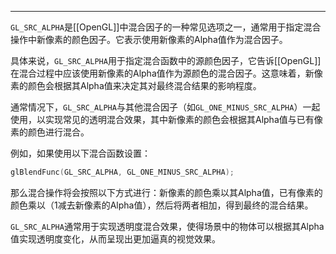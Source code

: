 
----
`GL_SRC_ALPHA`是[[OpenGL]]中混合因子的一种常见选项之一，通常用于指定混合操作中新像素的颜色因子。它表示使用新像素的Alpha值作为混合因子。

具体来说，`GL_SRC_ALPHA`用于指定混合函数中的源颜色因子，它告诉[[OpenGL]]在混合过程中应该使用新像素的Alpha值作为源颜色的混合因子。这意味着，新像素的颜色会根据其Alpha值来决定其对最终混合结果的影响程度。

通常情况下，`GL_SRC_ALPHA`与其他混合因子（如`GL_ONE_MINUS_SRC_ALPHA`）一起使用，以实现常见的透明混合效果，其中新像素的颜色会根据其Alpha值与已有像素的颜色进行混合。

例如，如果使用以下混合函数设置：

```c
glBlendFunc(GL_SRC_ALPHA, GL_ONE_MINUS_SRC_ALPHA);
```

那么混合操作将会按照以下方式进行：新像素的颜色乘以其Alpha值，已有像素的颜色乘以（1减去新像素的Alpha值），然后将两者相加，得到最终的混合结果。

`GL_SRC_ALPHA`通常用于实现透明度混合效果，使得场景中的物体可以根据其Alpha值实现透明度变化，从而呈现出更加逼真的视觉效果。
